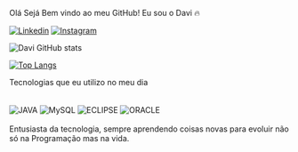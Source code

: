 Olá Sejá Bem vindo ao meu GitHub! Eu sou o Davi 🔥

[![Linkedin](https://img.shields.io/badge/LinkedIn-0077B5?style=for-the-badge&logo=linkedin&logoColor=white)](https://www.linkedin.com/in/davi-silva-b91211271/) 
[![Instagram](https://img.shields.io/badge/Instagram-E4405F?style=for-the-badge&logo=instagram&logoColor=white)](https://www.instagram.com/dxvi_silva/)

![Davi GitHub stats](https://github-readme-stats.vercel.app/api?username=dsaoDev&show_icons=true&theme=synthwave)

[![Top Langs](https://github-readme-stats.vercel.app/api/top-langs/?username=dsaoDev)](https://github.com/anuraghazra/github-readme-stats)

Tecnologias que eu utilizo no meu dia 
<div style="display:inline_block"><br/>
  <img align="center" alt="JAVA" src="https://img.shields.io/badge/Java-ED8B00?style=for-the-badge&logo=openjdk&logoColor=white">
  <img align="center" alt="MySQL" src="https://img.shields.io/badge/MySQL-005C84?style=for-the-badge&logo=mysql&logoColor=white">
  <img align="center" alt="ECLIPSE" src="https://img.shields.io/badge/Eclipse-2C2255?style=for-the-badge&logo=eclipse&logoColor=white">
  <img align="center" alt="ORACLE" src="https://img.shields.io/badge/Oracle-F80000?style=for-the-badge&logo=oracle&logoColor=black">
 </div><br/>
 Entusiasta da tecnologia, sempre aprendendo coisas novas para evoluir não só na Programação mas na vida.
  
 
